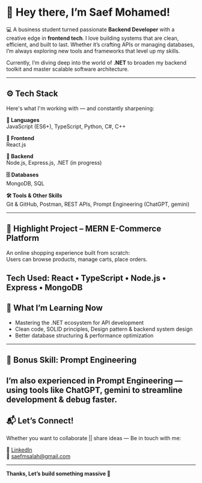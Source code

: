 # 👋 Hey there, I’m Saef Mohamed!

💻 A business student turned passionate **Backend Developer** with a creative edge in **frontend tech**. I love building systems that are clean, efficient, and built to last. Whether it’s crafting APIs or managing databases, I’m always exploring new tools and frameworks that level up my skills.

Currently, I’m diving deep into the world of **.NET** to broaden my backend toolkit and master scalable software architecture.

---

## ⚙️ Tech Stack

Here's what I'm working with — and constantly sharpening:

**💬 Languages**  
JavaScript (ES6+), TypeScript, Python, C#, C++

**🎨 Frontend**  
React.js

**🧠 Backend**  
Node.js, Express.js, .NET (in progress)

**🗄️ Databases**  
MongoDB, SQL

**🛠 Tools & Other Skills**  
Git & GitHub, Postman, REST APIs, Prompt Engineering (ChatGPT, gemini)

---

## 🚀 Highlight Project – MERN E-Commerce Platform

An online shopping experience built from scratch:  
Users can browse products, manage carts, place orders.

**Tech Used:** React • TypeScript • Node.js • Express • MongoDB  
---

## 🌱 What I’m Learning Now

- Mastering the .NET ecosystem for API development  
- Clean code, SOLID principles, Design pattern & backend system design  
- Better database structuring & performance optimization  

---

## 🤖 Bonus Skill: Prompt Engineering

I’m also experienced in **Prompt Engineering** — using tools like **ChatGPT, gemini** to streamline development & debug faster.
---

## 📬 Let’s Connect!

Whether you want to collaborate || share ideas — Be in touch with me:

🔗 [LinkedIn](https://www.linkedin.com/in/saef-mohamed-1968a62a4)  
📧 saefmsalah@gmail.com

---

**Thanks, Let’s build something massive 🚀**
